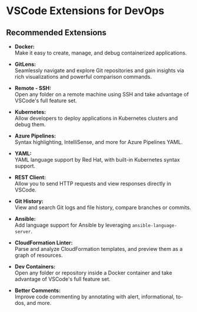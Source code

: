 # VSCode Extensions for DevOps

## Recommended Extensions

- **Docker:**  
  Make it easy to create, manage, and debug containerized applications.

- **GitLens:**  
  Seamlessly navigate and explore Git repositories and gain insights via rich visualizations and powerful comparison commands.

- **Remote - SSH:**  
  Open any folder on a remote machine using SSH and take advantage of VSCode's full feature set.

- **Kubernetes:**  
  Allow developers to deploy applications in Kubernetes clusters and debug them.

- **Azure Pipelines:**  
  Syntax highlighting, IntelliSense, and more for Azure Pipelines YAML.

- **YAML:**  
  YAML language support by Red Hat, with built-in Kubernetes syntax support.

- **REST Client:**  
  Allow you to send HTTP requests and view responses directly in VSCode.

- **Git History:**  
  View and search Git logs and file history, compare branches or commits.

- **Ansible:**  
  Add language support for Ansible by leveraging `ansible-language-server`.

- **CloudFormation Linter:**  
  Parse and analyze CloudFormation templates, and preview them as a graph of resources.

- **Dev Containers:**  
  Open any folder or repository inside a Docker container and take advantage of VSCode's full feature set.

- **Better Comments:**  
  Improve code commenting by annotating with alert, informational, to-dos, and more.
